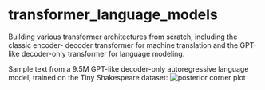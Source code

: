 # transformer_language_models
Building various transformer architectures from scratch, including the classic encoder- decoder transformer for machine translation and the GPT-like decoder-only transformer for language modeling.


Sample text from a 9.5M GPT-like decoder-only autoregressive language model, trained on the Tiny Shakespeare dataset:
![posterior corner plot](https://raw.githubusercontent.com/hschia/transformer_language_models/main/GPT-like_decoder_only_transformer/sample_text.png) 
